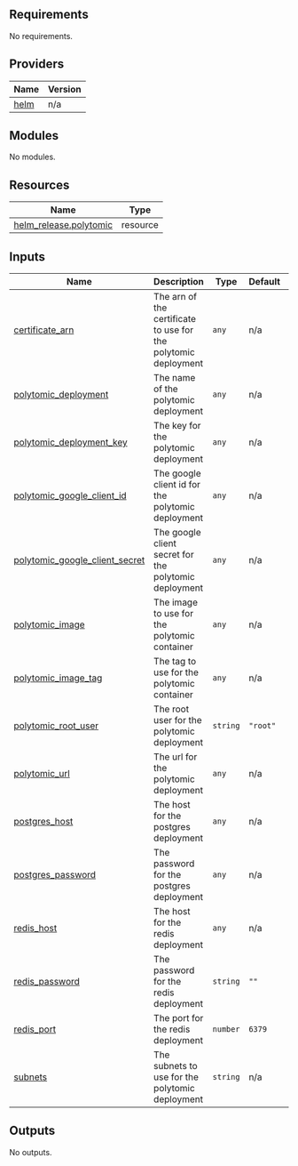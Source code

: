 ## Requirements

No requirements.

## Providers

| Name | Version |
|------|---------|
| <a name="provider_helm"></a> [helm](#provider\_helm) | n/a |

## Modules

No modules.

## Resources

| Name | Type |
|------|------|
| [helm_release.polytomic](https://registry.terraform.io/providers/hashicorp/helm/latest/docs/resources/release) | resource |

## Inputs

| Name | Description | Type | Default | Required |
|------|-------------|------|---------|:--------:|
| <a name="input_certificate_arn"></a> [certificate\_arn](#input\_certificate\_arn) | The arn of the certificate to use for the polytomic deployment | `any` | n/a | yes |
| <a name="input_polytomic_deployment"></a> [polytomic\_deployment](#input\_polytomic\_deployment) | The name of the polytomic deployment | `any` | n/a | yes |
| <a name="input_polytomic_deployment_key"></a> [polytomic\_deployment\_key](#input\_polytomic\_deployment\_key) | The key for the polytomic deployment | `any` | n/a | yes |
| <a name="input_polytomic_google_client_id"></a> [polytomic\_google\_client\_id](#input\_polytomic\_google\_client\_id) | The google client id for the polytomic deployment | `any` | n/a | yes |
| <a name="input_polytomic_google_client_secret"></a> [polytomic\_google\_client\_secret](#input\_polytomic\_google\_client\_secret) | The google client secret for the polytomic deployment | `any` | n/a | yes |
| <a name="input_polytomic_image"></a> [polytomic\_image](#input\_polytomic\_image) | The image to use for the polytomic container | `any` | n/a | yes |
| <a name="input_polytomic_image_tag"></a> [polytomic\_image\_tag](#input\_polytomic\_image\_tag) | The tag to use for the polytomic container | `any` | n/a | yes |
| <a name="input_polytomic_root_user"></a> [polytomic\_root\_user](#input\_polytomic\_root\_user) | The root user for the polytomic deployment | `string` | `"root"` | no |
| <a name="input_polytomic_url"></a> [polytomic\_url](#input\_polytomic\_url) | The url for the polytomic deployment | `any` | n/a | yes |
| <a name="input_postgres_host"></a> [postgres\_host](#input\_postgres\_host) | The host for the postgres deployment | `any` | n/a | yes |
| <a name="input_postgres_password"></a> [postgres\_password](#input\_postgres\_password) | The password for the postgres deployment | `any` | n/a | yes |
| <a name="input_redis_host"></a> [redis\_host](#input\_redis\_host) | The host for the redis deployment | `any` | n/a | yes |
| <a name="input_redis_password"></a> [redis\_password](#input\_redis\_password) | The password for the redis deployment | `string` | `""` | no |
| <a name="input_redis_port"></a> [redis\_port](#input\_redis\_port) | The port for the redis deployment | `number` | `6379` | no |
| <a name="input_subnets"></a> [subnets](#input\_subnets) | The subnets to use for the polytomic deployment | `string` | n/a | yes |

## Outputs

No outputs.

